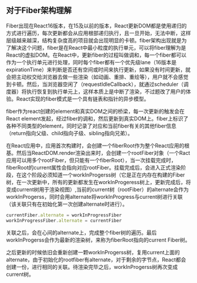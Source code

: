 ## 对于Fiber架构理解

Fiber出现在React16版本，在15及以前的版本，React更新DOM都是使用递归的方式进行遍历，每次更新都会从应用根部递归执行，且一旦开始，无法中断，这样层级越来越深，结构复杂度高的项目就会出现明显的卡顿。fiber架构出现就是为了解决这个问题，fiber是在React中最小粒度的执行单元，可以将fiber理解为是React的虚拟DOM。在React中，更新fiber的过程叫做调和，每一个fiber都可以作为一个执行单元进行处理，同时每个fiber都有一个优先级lane（16版本是expirationTime）来判断是否还有空间或时间来执行更新，如果没有时间更新，就会把主动权交给浏览器去做一些渲染（如动画、重排、重绘等），用户就不会感觉到卡顿。然后，当浏览器空闲了（requestIdleCallback），就通过scheduler（调度器）将执行恢复到执行单元上，这样本质上是中断了渲染，不过题改了用户的体验。React实现的fiber模式是一个具有链表和指针的异步模型。

fiber作为react创建的element和真实DOM之间的桥梁，每一次更新的触发会在React element发起，经过fiber的调和，然后更新到真实DOM上。fiber上标识了各种不同类型的element，同时记录了对应和当前fiber有关的其他fiber信息（return指向父级、child指向子级、sibling指向兄弟）。

在React应用中，应用首次构建时，会创建一个fiberRoot作为整个React应用的根基。然后当ReactDOM.render渲染出来时，会创建一个rootFiber对象（一个Ract应用可以用多个rootFiber，但只能有一个fiberRoot），当一次挂载完成时，fiberRoot的current属性会指向对应rootFiber。挂载完成后，会进入正式渲染阶段，在这个阶段必须知道一个workInProgerss树（它是正在内存在构建的Fiber树，在一次更新中，所有的更新都发生在workInProgeress树上，更新完成后，将变成current树用于渲染视图）,当前的current树（rootFiber）的alternate会作为workInProgerss，同时会用alternate将workInProgress与current树进行关联（该关联只有在初始化第一次创建alternate时进行）。

```js
currentFiber.alternate = workInProgressFiber
workInProgressFiber.alternate = currentFiber
```

关联之后，会在心间的alternate上，完成整个fiber树的遍历。最后workInProgerss会作为最新的渲染树，来称为fiberRoot指向的current Fiber树。

之后更新的时候依旧会重新创建一颗workInProgerss树，复用current上面的alternate，由于初始化的rootfiber有alternate，对于剩余的字节点，React都会创建一份，进行相同的关联。待渲染完毕之后，workInProgerss树再次变成current树。

